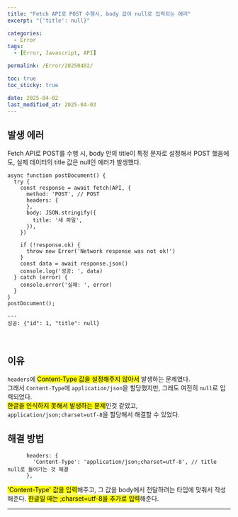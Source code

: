 ```yaml
---
title: "Fetch API로 POST 수행시, body 값이 null로 입력되는 에러"
excerpt: "{'title': null}"

categories:
  - Error
tags:
  - [Error, Javascript, API]

permalink: /Error/20250402/

toc: true
toc_sticky: true

date: 2025-04-02
last_modified_at: 2025-04-03
---
```


## 발생 에러
Fetch API로 POST를 수행 시, body 안의 title이 특정 문자로 설정해서 POST 했음에도, 실제 데이터의 title 값은 null인 에러가 발생했다. <br>
```
async function postDocument() {
  try {
    const response = await fetch(API, {
      method: 'POST', // POST
      headers: {
      },
      body: JSON.stringify({
        title: '새 파일',
      }),
    })

    if (!response.ok) {
      throw new Error('Network response was not ok!')
    }
    const data = await response.json()
    console.log('성공: ', data)
  } catch (error) {
    console.error('실패: ', error)
  }
}
postDocument();

---
성공: {"id": 1, "title": null}
```
<br>

## 이유
`headers`에 <mark>Content-Type 값을 설정해주지 않아서</mark> 발생하는 문제였다. <br>
그래서 `Content-Type`에 `application/json`을 할당했지만, 그래도 여전히 `null`로 입력되었다. <br>
<mark>한글을 인식하지 못해서 발생하는 문제</mark>인것 같았고, `application/json;charset=utf-8`을 할당해서 해결할 수 있었다. <br>

## 해결 방법
```
      headers: {
        'Content-Type': 'application/json;charset=utf-8', // title null로 들어가는 것 해결
      },
```
<mark>'Content-Type' 값을 입력</mark>해주고, 그 값을 body에서 전달하려는 타입에 맞춰서 작성해준다. <mark>한글일 때는 ;charset=utf-8을 추가로 입력</mark>해준다.

<hr>
